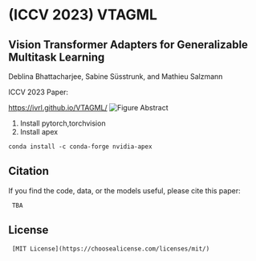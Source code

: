 # (ICCV 2023) VTAGML
## Vision Transformer Adapters for Generalizable Multitask Learning 
Deblina Bhattacharjee, Sabine Süsstrunk, and Mathieu Salzmann


ICCV 2023 Paper: 

https://ivrl.github.io/VTAGML/
![Figure Abstract](teaser.gif)

1. Install pytorch,torchvision
2. Install apex
```
conda install -c conda-forge nvidia-apex 
```


##  Citation
If you find the code, data, or the models useful, please cite this paper:
```
 TBA
```
## License 
``` 
 [MIT License](https://choosealicense.com/licenses/mit/)
```
